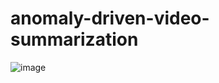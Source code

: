 # anomaly-driven-video-summarization

![image](https://github.com/bipinthecoder/anomaly-driven-video-summarization/assets/37789083/18e73849-1229-4223-9253-3d78e09dcf38)
